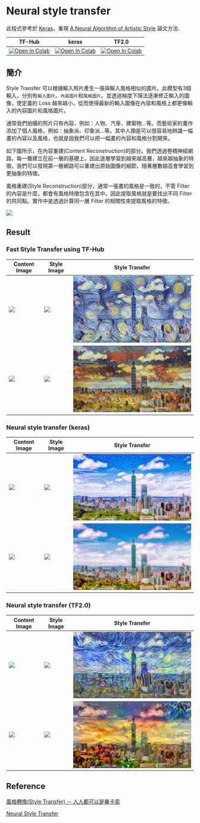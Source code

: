 # Neural style transfer
此程式參考於 [Keras](https://keras.io/examples/generative/neural_style_transfer/)，重現 [A Neural Algorithm of Artistic Style](https://arxiv.org/abs/1508.06576) 論文方法.


| TF-Hub                       | keras                          | TF2.0                       |
|--------------------------------------|--------------------------------------|--------------------------------------|
| [![Open In Colab](https://colab.research.google.com/assets/colab-badge.svg)](https://colab.research.google.com/github/1010code/Neural-style-transfer/blob/main/Fast_Style_Transfer_(TF_Hub).ipynb) | [![Open In Colab](https://colab.research.google.com/assets/colab-badge.svg)](https://colab.research.google.com/github/1010code/Neural-style-transfer/blob/main/Neural_style_transfer_(keras).ipynb) | [![Open In Colab](https://colab.research.google.com/assets/colab-badge.svg)](https://colab.research.google.com/github/1010code/Neural-style-transfer/blob/main/Neural_style_transfer_(TF2_0).ipynb) |


## 簡介
Style Transfer 可以根據輸入照片產生一張與輸入風格相似的圖片。此模型有3個輸入，分別有`輸入圖片`、`內容圖片`和`風格圖片`。並透過梯度下降法逐漸修正輸入的圖像，使定義的 Loss 越來越小，從而使得最新的輸入圖像在內容和風格上都更像輸入的內容圖片和風格圖片。

通常我們拍攝的照片只有內容，例如：人物、汽車、建築物...等。而藝術家的畫作添加了個人風格，例如：抽象派、印象派...等。其中人類是可以很容易地辨識一幅畫的內容以及風格，也就是說我們可以把一幅畫的內容和風格分割開來。

如下圖所示，在內容重建(Content Reconstruction)的部分。我們透過卷積神經網路，每一層建立在前一層的基礎上，因此逐層學習到越來越高層，越來越抽象的特徵。我們可以發現第一層網路可以重建出原始圖像的細節，隨著層數越高會學習到更抽象的特徵。

風格重建(Style Reconstruction)部分，通常一張畫的風格是一致的，不管 Filter 的內容是什麼，都會有風格特徵包含在其中。因此提取風格就是要找出不同 Filter 的共同點。實作中是透過計算同一層 Filter 的相關性來提取風格的特徵。

![](https://i.imgur.com/D0kWZvr.png)

## Result
### Fast Style Transfer using TF-Hub
| Content Image                        | Style Image                          | Style Transfer                       |
|--------------------------------------|--------------------------------------|--------------------------------------|
| ![](https://i.imgur.com/SGcqzia.jpg) | ![](https://i.imgur.com/5byeNqb.jpg) | ![](./demo/TF-Hub-1.png) |
| ![](https://i.imgur.com/SGcqzia.jpg) | ![](https://i.imgur.com/Xo1815q.jpg) | ![](./demo/TF-Hub-2.png) |

### Neural style transfer (keras)
| Content Image                        | Style Image                          | Style Transfer                       |
|--------------------------------------|--------------------------------------|--------------------------------------|
| ![](https://i.imgur.com/SGcqzia.jpg) | ![](https://i.imgur.com/5byeNqb.jpg) | ![](./demo/keras-1.png) |
| ![](https://i.imgur.com/SGcqzia.jpg) | ![](https://i.imgur.com/Xo1815q.jpg) | ![](./demo/keras-2.png) |

### Neural style transfer (TF2.0)
| Content Image                        | Style Image                          | Style Transfer                       |
|--------------------------------------|--------------------------------------|--------------------------------------|
| ![](https://i.imgur.com/SGcqzia.jpg) | ![](https://i.imgur.com/5byeNqb.jpg) | ![](./demo/tf-1.png) |
| ![](https://i.imgur.com/SGcqzia.jpg) | ![](https://i.imgur.com/Xo1815q.jpg) | ![](./demo/tf-2.png) |


## Reference
[風格轉換(Style Transfer) -- 人人都可以是畢卡索](https://ithelp.ithome.com.tw/articles/10192738)

[Neural Style Transfer](http://fancyerii.github.io/books/neural-style-transfer/#neural-style-1)